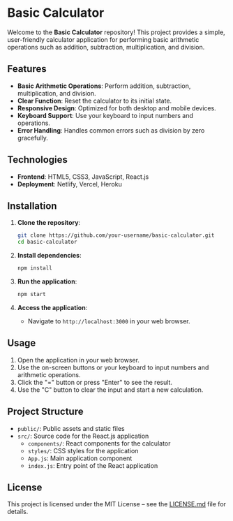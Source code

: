 # Basic Calculator

Welcome to the **Basic Calculator** repository! This project provides a simple, user-friendly calculator application for performing basic arithmetic operations such as addition, subtraction, multiplication, and division.

## Features

- **Basic Arithmetic Operations**: Perform addition, subtraction, multiplication, and division.
- **Clear Function**: Reset the calculator to its initial state.
- **Responsive Design**: Optimized for both desktop and mobile devices.
- **Keyboard Support**: Use your keyboard to input numbers and operations.
- **Error Handling**: Handles common errors such as division by zero gracefully.

## Technologies

- **Frontend**: HTML5, CSS3, JavaScript, React.js
- **Deployment**: Netlify, Vercel, Heroku

## Installation

1. **Clone the repository**:
   ```bash
   git clone https://github.com/your-username/basic-calculator.git
   cd basic-calculator
   ```

2. **Install dependencies**:
   ```bash
   npm install
   ```

3. **Run the application**:
   ```bash
   npm start
   ```

4. **Access the application**:
   - Navigate to `http://localhost:3000` in your web browser.

## Usage

1. Open the application in your web browser.
2. Use the on-screen buttons or your keyboard to input numbers and arithmetic operations.
3. Click the "=" button or press "Enter" to see the result.
4. Use the "C" button to clear the input and start a new calculation.

## Project Structure

- `public/`: Public assets and static files
- `src/`: Source code for the React.js application
  - `components/`: React components for the calculator
  - `styles/`: CSS styles for the application
  - `App.js`: Main application component
  - `index.js`: Entry point of the React application

## License
 
This project is licensed under the MIT License – see the [LICENSE.md](LICENSE.md) file for details.
